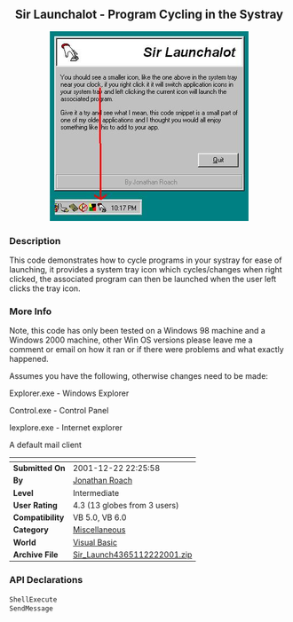﻿<div align="center">

## Sir Launchalot \- Program Cycling in the Systray

<img src="PIC200112222238285670.jpg">
</div>

### Description

This code demonstrates how to cycle programs in your systray for ease of launching, it provides a system tray icon which cycles/changes when right clicked, the associated program can then be launched when the user left clicks the tray icon.
 
### More Info
 
Note, this code has only been tested on a Windows 98 machine and a Windows 2000 machine, other Win OS versions please leave me a comment or email on how it ran or if there were problems and what exactly happened.

Assumes you have the following, otherwise changes need to be made:

Explorer.exe - Windows Explorer

Control.exe - Control Panel

Iexplore.exe - Internet explorer

A default mail client


<span>             |<span>
---                |---
**Submitted On**   |2001-12-22 22:25:58
**By**             |[Jonathan Roach](https://github.com/Planet-Source-Code/PSCIndex/blob/master/ByAuthor/jonathan-roach.md)
**Level**          |Intermediate
**User Rating**    |4.3 (13 globes from 3 users)
**Compatibility**  |VB 5\.0, VB 6\.0
**Category**       |[Miscellaneous](https://github.com/Planet-Source-Code/PSCIndex/blob/master/ByCategory/miscellaneous__1-1.md)
**World**          |[Visual Basic](https://github.com/Planet-Source-Code/PSCIndex/blob/master/ByWorld/visual-basic.md)
**Archive File**   |[Sir\_Launch4365112222001\.zip](https://github.com/Planet-Source-Code/jonathan-roach-sir-launchalot-program-cycling-in-the-systray__1-30052/archive/master.zip)

### API Declarations

```
ShellExecute
SendMessage
```





